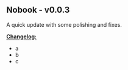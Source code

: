 ## Nobook - v0.0.3

A quick update with some polishing and fixes.

<ins>**Changelog:**</ins>

* a
* b
* c

